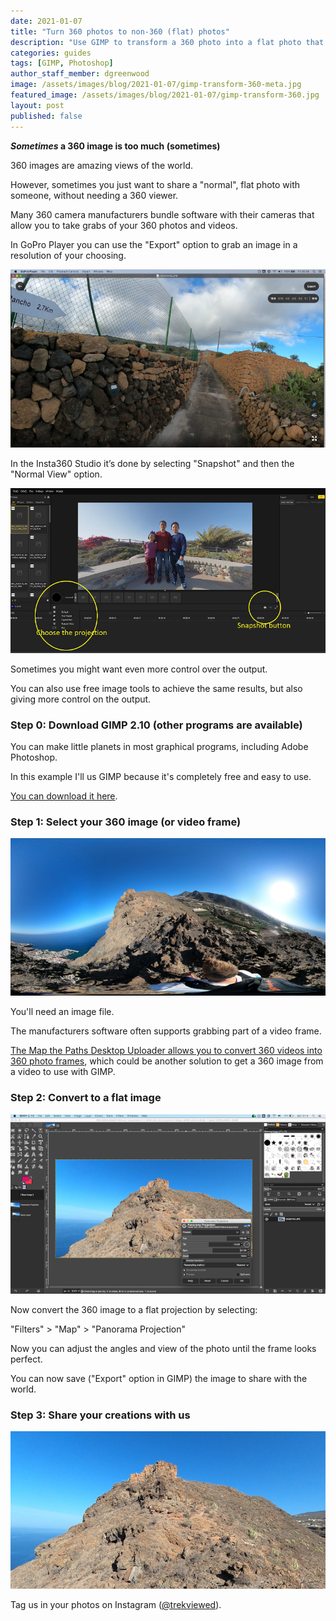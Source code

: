 ```yaml
---
date: 2021-01-07
title: "Turn 360 photos to non-360 (flat) photos"
description: "Use GIMP to transform a 360 photo into a flat photo that looks perfect, and is easy to share."
categories: guides
tags: [GIMP, Photoshop]
author_staff_member: dgreenwood
image: /assets/images/blog/2021-01-07/gimp-transform-360-meta.jpg
featured_image: /assets/images/blog/2021-01-07/gimp-transform-360.jpg
layout: post
published: false
---
```


**_Sometimes_ a 360 image is too much (sometimes)**

360 images are amazing views of the world.

However, sometimes you just want to share a "normal", flat photo with someone, without needing a 360 viewer.

Many 360 camera manufacturers bundle software with their cameras that allow you to take grabs of your 360 photos and videos.

In GoPro Player you can use the "Export" option to grab an image in a resolution of your choosing.

<img class="img-fluid" src="/assets/images/blog/2021-01-07/gopro-player-export.jpeg" alt="GoPro Player Export" title="GoPro Player Export" />

In the Insta360 Studio it’s done by selecting "Snapshot" and then the "Normal View" option.

<img class="img-fluid" src="/assets/images/blog/2021-01-07/insta360-studio-snapshot.jpg" alt="Insta360 Studio Snapshot" title="Insta360 Studio Snapshot" />

Sometimes you might want even more control over the output.

You can also use free image tools to achieve the same results, but also giving more control on the output.

### Step 0: Download GIMP 2.10 (other programs are available)

You can make little planets in most graphical programs, including Adobe Photoshop.

In this example I'll us GIMP because it's completely free and easy to use.

[You can download it here](https://www.gimp.org/).

### Step 1: Select your 360 image (or video frame)

<img class="img-fluid" src="/assets/images/blog/2021-01-07/ESLG004-GSAE7093-sm.JPG
" alt="Trek View 360 photo" title="Trek View 360 photo" />

You'll need an image file. 

The manufacturers software often supports grabbing part of a video frame.

[The Map the Paths Desktop Uploader allows you to convert 360 videos into 360 photo frames](https://mtp.trekview.org/uploader), which could be another solution to get a 360 image from a video to use with GIMP.

### Step 2: Convert to a flat image

<img class="img-fluid" src="/assets/images/blog/2021-01-07/gimp-transform-360.jpg
" alt="GIMP transform 360" title="GIMP transform 360" />

Now convert the 360 image to a flat projection by selecting:

"Filters" > "Map" > "Panorama Projection"

Now you can adjust the angles and view of the photo until the frame looks perfect.

You can now save ("Export" option in GIMP) the image to share with the world.

### Step 3: Share your creations with us

<img class="img-fluid" src="/assets/images/blog/2021-01-07/ESLG004-GSAE7093-final.JPG" alt="Trek View flat photo" title="Trek View flat photo" />

Tag us in your photos on Instagram ([@trekviewed](https://www.instagram.com/trekviewed/)).